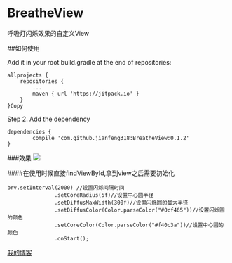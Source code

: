 # BreatheView
呼吸灯闪烁效果的自定义View


##如何使用


Add it in your root build.gradle at the end of repositories:

	allprojects {
		repositories {
			...
			maven { url 'https://jitpack.io' }
		}
	}Copy
Step 2. Add the dependency

	dependencies {
	        compile 'com.github.jianfeng318:BreatheView:0.1.2'
	}

###效果
![](https://github.com/jianfeng318/BreatheView/blob/master/screenshots/demo.gif)



####在使用时候直接findViewById,拿到view之后需要初始化

 ```
 brv.setInterval(2000) //设置闪烁间隔时间
                .setCoreRadius(5f)//设置中心圆半径
                .setDiffusMaxWidth(300f)//设置闪烁圆的最大半径
                .setDiffusColor(Color.parseColor("#0cf465"))//设置闪烁圆的颜色
                .setCoreColor(Color.parseColor("#f40c3a"))//设置中心圆的颜色
                .onStart();
 ```


[我的博客](http://www.jianshu.com/u/0b440912217a)
